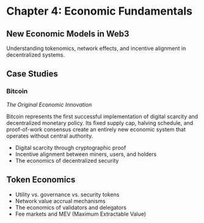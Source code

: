 # Chapter 4: Economic Fundamentals

## New Economic Models in Web3

Understanding tokenomics, network effects, and incentive alignment in decentralized systems.

## Case Studies

### Bitcoin
*The Original Economic Innovation*

Bitcoin represents the first successful implementation of digital scarcity and decentralized monetary policy. Its fixed supply cap, halving schedule, and proof-of-work consensus create an entirely new economic system that operates without central authority.

- Digital scarcity through cryptographic proof
- Incentive alignment between miners, users, and holders
- The economics of decentralized security

## Token Economics

- Utility vs. governance vs. security tokens
- Network value accrual mechanisms
- The economics of validators and delegators
- Fee markets and MEV (Maximum Extractable Value)